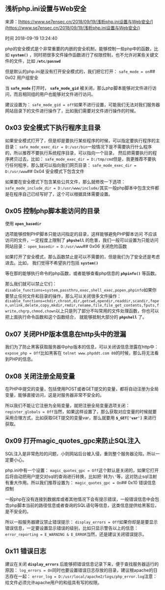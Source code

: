 ## 浅析php.ini设置与Web安全

来源：[https://www.se7ensec.cn/2018/09/19/浅析php.ini设置与Web安全/](https://www.se7ensec.cn/2018/09/19/浅析php.ini设置与Web安全/)

时间 2018-09-19 13:24:40

 
 
php的安全模式是个非常重要的内嵌的安全机制，能够控制一些php中的函数，比如 **`system()`**  ，同时把很多文件操作函数进行了权限控制，也不允许对某些关键文件的文件，比如 **`/etc/passwd`** 
 
但是默认的php.ini是没有打开安全模式的，我们把它打开：
 `safe_mode = on`## 0x02 用户组安全 
 
当 **`safe_mode`**  打开时， **`safe_mode_gid`**  被关闭，那么php脚本能够对文件进行访问，而且相同组的用户也能够对文件进行访问。
 
建议设置为：
 `safe_mode_gid = off`如果不进行设置，可能我们无法对我们服务器网站目录下的文件进行操作了，比如我们需要对文件进行操作的时候。
 
## 0x03 安全模式下执行程序主目录 
 
如果安全模式打开了，但是却是要执行某些程序的时候，可以指定要执行程序的主目录：
 `safe_mode_exec_dir = D:/usr/bin`一般情况下是不需要执行什么程序的，所以推荐不要执行系统程序目录，可以指向一个目录， 然后把需要执行的程序拷贝过去，比如：
 `safe_mode_exec_dir = D:/tmp/cmd`但是，我更推荐不要执行任何程序，那么就可以指向我们网页目录：
 `safe_mode_exec_dir = D:/usr/www`## 0x04 安全模式下包含文件 
 
如果要在安全模式下包含某些公共文件，那么就修改一下选项：
 `safe_mode_include_dir = D:/usr/www/include/`其实一般php脚本中包含文件都是在程序自己已经写好了，这个可以根据具体需要设置。
 
## 0x05 控制php脚本能访问的目录 
 
使用 **`open_basedir`** 
 
选项能够控制PHP脚本只能访问指定的目录，这样能够避免PHP脚本访问 不应该访问的文件，一定程度上限制了 **`phpshell`**  的危害，我们一般可以设置为只能访问网站目录：
 `open_basedir = D:/usr/www`## 0x06 关闭危险函数 
 
如果打开了安全模式，那么函数禁止是可以不需要的，但是我们为了安全还是考虑进去。比如， 我们觉得不希望执行包括 **`system()`** 
 
等在那的能够执行命令的php函数，或者能够查看php信息的 **`phpinfo()`**  等函数。
 
那么我们就可以禁止它们：
 `disable_functions=system,passthru,exec,shell_exec,popen,phpinfo`如果你要禁止任何文件和目录的操作，那么可以关闭很多文件操作：
 `disable_functions=chdir,chroot,dir,getcwd,opendir,readdir,scandir,fopen,unlink,delete,copy,mkdir,rmdir,rename,file,file_get_contents,fputs,fwrite,chgrp,chmod,chown`以上只是列了部分不叫常用的文件处理函数，你也可以把上面执行命令函数和这个函数结合， 就能够抵制大部分的 **`phpshell`**  了。
 
## 0x07 关闭PHP版本信息在http头中的泄漏 
 
我们为了防止黑客获取服务器中php版本的信息，可以关闭该信息泄露在http中：
 `expose_php = Off`比如黑客在
 `telnet www.phpddt.com 80`的时候，那么将无法看到PHP的信息。
 
## 0x08 关闭注册全局变量 
 
在PHP中提交的变量，包括使用POST或者GET提交的变量，都将自动注册为全局变量，能够直接访问，这是对服务器非常不安全的。
 
所以我们不能让它注册为全局变量，就把注册全局变量选项关闭：
 `register_globals = Off`当然，如果这样设置了，那么获取对应变量的时候就要采用合理方式，比如获取GET提交的变量var，那么就要用 **`$_GET['var']`**  来进行获取。
 
## 0x09 打开magic_quotes_gpc来防止SQL注入 
 
SQL注入是非常危险的问题，小则网站后台被入侵，重则整个服务器沦陷，所以一定要小心。
 
php.ini中有一个设置：
 `magic_quotes_gpc = Off`这个默认是关闭的，如果它打开后将自动把用户提交对sql的查询进行转换，比如把`'`转为`\'`等，这对防止sql注射有重大作用。所以我们推荐设置为：
 `magic_quotes_gpc = On`## 0x10 错误信息控制 
 
一般php在没有连接到数据库或者其他情况下会有提示错误，一般错误信息中会包含php脚本当前的路径信息或者查询的SQL语句等信息，这类信息提供给黑客后，是不安全的。
 
所以一般服务器建议禁止错误提示：
 `display_errors = Off`如果你却是是要显示错误信息，一定要设置显示错误的级别，比如只显示警告以上的信息：
 `error_reporting = E_WARNING & E_ERROR`当然，还是建议关闭错误提示。
 
## 0x11 错误日志 
 
建议在关闭 **`display_errors`**  后能够把错误信息记录下来，便于查找服务器运行的原因：
 `log_errors = On`同时也要设置错误日志存放的目录，建议根apache的日志存在一起：
 `error_log = D:/usr/local/apache2/logs/php_error.log`注意：给文件必须允许apache用户的和组具有写的权限。


